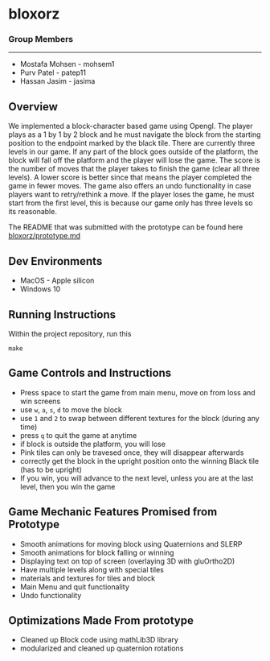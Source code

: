 # bloxorz

### Group Members 
---
- Mostafa Mohsen - mohsem1
- Purv Patel - patep11
- Hassan Jasim - jasima

## Overview
We implemented a block-character based game using Opengl. The player plays as a 1 by 1 by 2 block and he must navigate the block from the starting position to the endpoint marked by the black tile. There are currently three levels in our game. If any part of the block goes outside of the platform, the block will fall off the platform and the player will lose the game. The score is the number of moves that the player takes to finish the game (clear all three levels). A lower score is better since that means the player completed the game in fewer moves. The game also offers an undo functionality in case players want to retry/rethink a move. If the player loses the game, he must start from the first level, this is because our game only has three levels so its reasonable.

The README that was submitted with the prototype can be found here [bloxorz/prototype.md](prototype.md)

## Dev Environments
- MacOS - Apple silicon
- Windows 10

## Running Instructions
Within the project repository, run this
```
make
```

## Game Controls and Instructions
- Press space to start the game from main menu, move on from loss and win screens
- use `w`, `a`, `s`, `d` to move the block
- use `1` and `2` to swap between different textures for the block (during any time)
- press `q` to quit the game at anytime 
- if block is outside the platform, you will lose
- Pink tiles can only be travesed once, they will disappear afterwards
- correctly get the block in the upright position onto the winning Black tile (has to be upright)
- If you win, you will advance to the next level, unless you are at the last level, then you win the game

## Game Mechanic Features Promised from Prototype
- Smooth animations for moving block using Quaternions and SLERP
- Smooth animations for block falling or winning
- Displaying text on top of screen (overlaying 3D with gluOrtho2D)
- Have multiple levels along with special tiles
- materials and textures for tiles and block
- Main Menu and quit functionality
- Undo functionality

## Optimizations Made From prototype
- Cleaned up Block code using mathLib3D library
- modularized and cleaned up quaternion rotations
